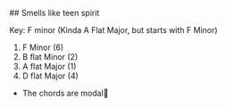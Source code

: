 
## Smells like teen spirit

Key: F minor (Kinda A Flat Major, but starts with F Minor)

1. F Minor (6)
2. B flat Minor (2)
3. A flat Major (1)
4. D flat Major (4)

- The chords are modal